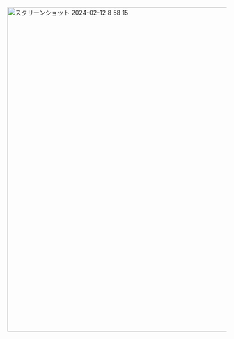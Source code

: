 <img width="746" alt="スクリーンショット 2024-02-12 8 58 15" src="https://github.com/mikiyonekura/chervil-hp-release/assets/125361876/e01c6ad0-7964-4168-b033-930af49b07ac">
